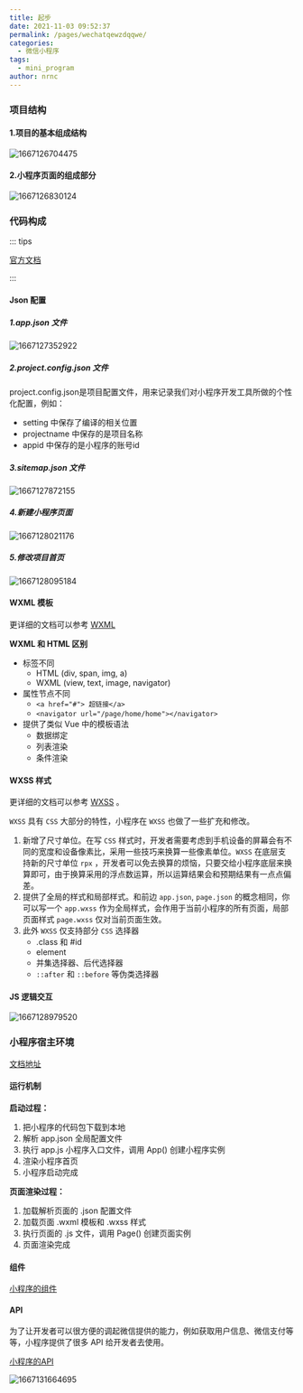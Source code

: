 ```yaml
---
title: 起步
date: 2021-11-03 09:52:37
permalink: /pages/wechatqewzdqqwe/
categories:
  - 微信小程序
tags:
  - mini_program
author: nrnc
---
```




### 项目结构

#### 1.项目的基本组成结构

![1667126704475](D:\workspace\mydocs\docs\01.前端\27.微信小程序\img\%5CUsers%5Clong%5CAppData%5CRoaming%5CTypora%5Ctypora-user-images%5C1667126704475.png)



#### 2.小程序页面的组成部分

![1667126830124](D:\workspace\mydocs\docs\01.前端\27.微信小程序\img\%5CUsers%5Clong%5CAppData%5CRoaming%5CTypora%5Ctypora-user-images%5C1667126830124.png)





### 代码构成

::: tips

[官方文档](https://developers.weixin.qq.com/miniprogram/dev/framework/quickstart/code.html#JSON-%E9%85%8D%E7%BD%AE)

:::

#### Json 配置

##### 1.app.json 文件

![1667127352922](D:\workspace\mydocs\docs\01.前端\27.微信小程序\img\%5CUsers%5Clong%5CAppData%5CRoaming%5CTypora%5Ctypora-user-images%5C1667127352922.png)



##### 2.project.config.json 文件

project.config.json是项目配置文件，用来记录我们对小程序开发工具所做的个性化配置，例如：

- setting 中保存了编译的相关位置
- projectname 中保存的是项目名称
- appid 中保存的是小程序的账号id



##### 3.sitemap.json 文件

![1667127872155](D:\workspace\mydocs\docs\01.前端\27.微信小程序\img\%5CUsers%5Clong%5CAppData%5CRoaming%5CTypora%5Ctypora-user-images%5C1667127872155.png)



##### 4.新建小程序页面

![1667128021176](D:\workspace\mydocs\docs\01.前端\27.微信小程序\img\%5CUsers%5Clong%5CAppData%5CRoaming%5CTypora%5Ctypora-user-images%5C1667128021176.png)



##### 5.修改项目首页

![1667128095184](D:\workspace\mydocs\docs\01.前端\27.微信小程序\img\%5CUsers%5Clong%5CAppData%5CRoaming%5CTypora%5Ctypora-user-images%5C1667128095184.png)



#### WXML 模板

更详细的文档可以参考 [WXML](https://developers.weixin.qq.com/miniprogram/dev/framework/view/wxml/)

**WXML 和 HTML 区别**

- 标签不同
  - HTML (div, span, img, a)
  - WXML (view, text, image, navigator)
- 属性节点不同
  - `<a href="#"> 超链接</a>`
  - `<navigator url="/page/home/home"></navigator>`
- 提供了类似 Vue 中的模板语法
  - 数据绑定
  - 列表渲染
  - 条件渲染



#### WXSS 样式

更详细的文档可以参考 [WXSS](https://developers.weixin.qq.com/miniprogram/dev/framework/view/wxss.html) 。



`WXSS` 具有 `CSS` 大部分的特性，小程序在 `WXSS` 也做了一些扩充和修改。

1. 新增了尺寸单位。在写 `CSS` 样式时，开发者需要考虑到手机设备的屏幕会有不同的宽度和设备像素比，采用一些技巧来换算一些像素单位。`WXSS` 在底层支持新的尺寸单位 `rpx` ，开发者可以免去换算的烦恼，只要交给小程序底层来换算即可，由于换算采用的浮点数运算，所以运算结果会和预期结果有一点点偏差。
2. 提供了全局的样式和局部样式。和前边 `app.json`, `page.json` 的概念相同，你可以写一个 `app.wxss` 作为全局样式，会作用于当前小程序的所有页面，局部页面样式 `page.wxss` 仅对当前页面生效。
3. 此外 `WXSS` 仅支持部分 `CSS` 选择器
   - .class 和 #id
   - element
   - 并集选择器、后代选择器
   - `::after` 和 `::before` 等伪类选择器





#### JS 逻辑交互

![1667128979520](D:\workspace\mydocs\docs\01.前端\27.微信小程序\img\%5CUsers%5Clong%5CAppData%5CRoaming%5CTypora%5Ctypora-user-images%5C1667128979520.png)



### 小程序宿主环境

[文档地址](https://developers.weixin.qq.com/miniprogram/dev/framework/quickstart/framework.html)

#### 运行机制

**启动过程：**

1. 把小程序的代码包下载到本地
2. 解析 app.json 全局配置文件
3. 执行 app.js 小程序入口文件，调用 App() 创建小程序实例
4. 渲染小程序首页
5. 小程序启动完成



**页面渲染过程：**

1. 加载解析页面的 .json 配置文件
2. 加载页面 .wxml 模板和 .wxss 样式
3. 执行页面的 .js 文件，调用 Page() 创建页面实例
4. 页面渲染完成





#### 组件

 [小程序的组件](https://developers.weixin.qq.com/miniprogram/dev/component/)





#### API

为了让开发者可以很方便的调起微信提供的能力，例如获取用户信息、微信支付等等，小程序提供了很多 API 给开发者去使用。

[小程序的API](https://developers.weixin.qq.com/miniprogram/dev/framework/app-service/api.html)



![1667131664695](D:\workspace\mydocs\docs\01.前端\27.微信小程序\img\%5CUsers%5Clong%5CAppData%5CRoaming%5CTypora%5Ctypora-user-images%5C1667131664695.png)





